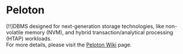 # Peloton

[!!]DBMS designed for next-generation storage technologies, like non-volatile memory (NVM), and hybrid transaction/analytical processing (HTAP) workloads.  
For more details, please visit the [Peloton Wiki](https://github.com/cmu-db/peloton/wiki "Peloton Wiki") page.
